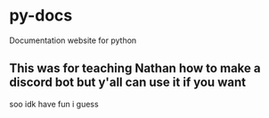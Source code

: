 # py-docs
Documentation website for python

## This was for teaching Nathan how to make a discord bot but y'all can use it if you want

soo idk have fun i guess
